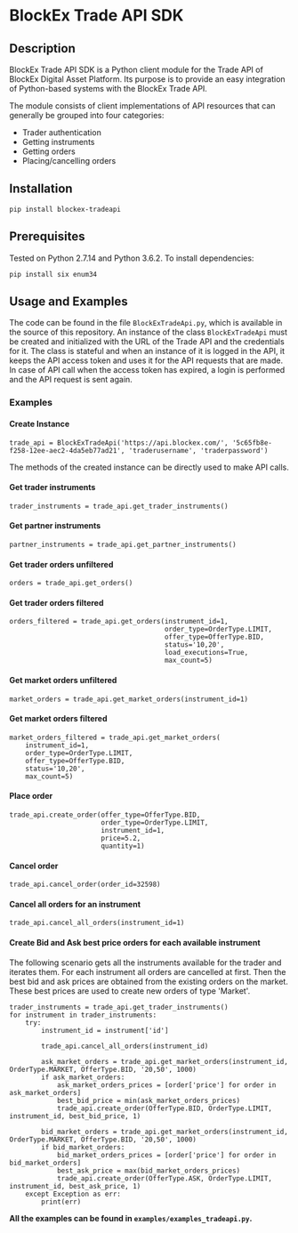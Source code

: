 # BlockEx Trade API SDK #

## Description ##
BlockEx Trade API SDK is a Python client module for the Trade API of BlockEx Digital Asset Platform. Its purpose is to provide an easy integration of Python-based systems with the BlockEx Trade API.

The module consists of client implementations of API resources that can generally be grouped into four categories:

 - Trader authentication
 - Getting instruments
 - Getting orders
 - Placing/cancelling orders

## Installation ##
```
pip install blockex-tradeapi
```

## Prerequisites ##
Tested on Python 2.7.14 and Python 3.6.2. To install dependencies:
```
pip install six enum34
```

## Usage and Examples
The code can be found in the file `BlockExTradeApi.py`, which is available in the source of this repository. An instance of the class `BlockExTradeApi` must be created and initialized with the URL of the Trade API and the credentials for it. The class is stateful and when an instance of it is logged in the API, it keeps the API access token and uses it for the API requests that are made. In case of API call when the access token has expired, a login is performed and the API request is sent again.

### Examples

#### Create Instance
```
trade_api = BlockExTradeApi('https://api.blockex.com/', '5c65fb8e-f258-12ee-aec2-4da5eb77ad21', 'traderusername', 'traderpassword')
```

The methods of the created instance can be directly used to make API calls.

#### Get trader instruments
```
trader_instruments = trade_api.get_trader_instruments()
```

#### Get partner instruments
```
partner_instruments = trade_api.get_partner_instruments()
```

#### Get trader orders unfiltered
```
orders = trade_api.get_orders()
```

#### Get trader orders filtered
```
orders_filtered = trade_api.get_orders(instrument_id=1,
									   order_type=OrderType.LIMIT,
									   offer_type=OfferType.BID,
									   status='10,20',
									   load_executions=True,
									   max_count=5)
```

#### Get market orders unfiltered
```
market_orders = trade_api.get_market_orders(instrument_id=1)
```

#### Get market orders filtered
```
market_orders_filtered = trade_api.get_market_orders(
	instrument_id=1,
	order_type=OrderType.LIMIT,
	offer_type=OfferType.BID,
	status='10,20',
	max_count=5)
```

#### Place order
```
trade_api.create_order(offer_type=OfferType.BID,
					   order_type=OrderType.LIMIT,
					   instrument_id=1,
					   price=5.2,
					   quantity=1)
```

#### Cancel order
```
trade_api.cancel_order(order_id=32598)
```

#### Cancel all orders for an instrument
```
trade_api.cancel_all_orders(instrument_id=1)
```

#### Create Bid and Ask best price orders for each available instrument
The following scenario gets all the instruments available for the trader and iterates them. For each instrument all orders are cancelled at first. Then the best bid and ask prices are obtained from the existing orders on the market. These best prices are used to create new orders of type 'Market'.

```
trader_instruments = trade_api.get_trader_instruments()
for instrument in trader_instruments:
	try:
		instrument_id = instrument['id']

		trade_api.cancel_all_orders(instrument_id)

		ask_market_orders = trade_api.get_market_orders(instrument_id, OrderType.MARKET, OfferType.BID, '20,50', 1000)
		if ask_market_orders:
			ask_market_orders_prices = [order['price'] for order in ask_market_orders]
			best_bid_price = min(ask_market_orders_prices)
			trade_api.create_order(OfferType.BID, OrderType.LIMIT, instrument_id, best_bid_price, 1)

		bid_market_orders = trade_api.get_market_orders(instrument_id, OrderType.MARKET, OfferType.BID, '20,50', 1000)
		if bid_market_orders:
			bid_market_orders_prices = [order['price'] for order in bid_market_orders]
			best_ask_price = max(bid_market_orders_prices)
			trade_api.create_order(OfferType.ASK, OrderType.LIMIT, instrument_id, best_ask_price, 1)
	except Exception as err:
		print(err)
```

**All the examples can be found in ```examples/examples_tradeapi.py```.**
